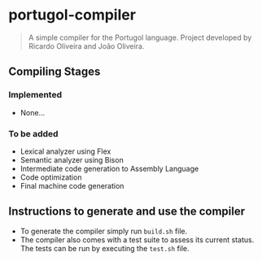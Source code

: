 # portugol-compiler

> A simple compiler for the Portugol language. Project developed by Ricardo Oliveira and João Oliveira.

## Compiling Stages

### Implemented
- None...

### To be added
- Lexical analyzer using Flex
- Semantic analyzer using Bison
- Intermediate code generation to Assembly Language
- Code optimization
- Final machine code generation

## Instructions to generate and use the compiler

- To generate the compiler simply run ```build.sh``` file.
- The compiler also comes with a test suite to assess its current status. The tests can be run by executing the ```test.sh``` file.
